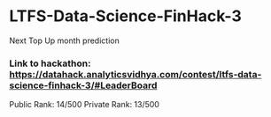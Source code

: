 # LTFS-Data-Science-FinHack-3
Next Top Up month prediction

### Link to hackathon: https://datahack.analyticsvidhya.com/contest/ltfs-data-science-finhack-3/#LeaderBoard

Public Rank: 14/500
Private Rank: 13/500
